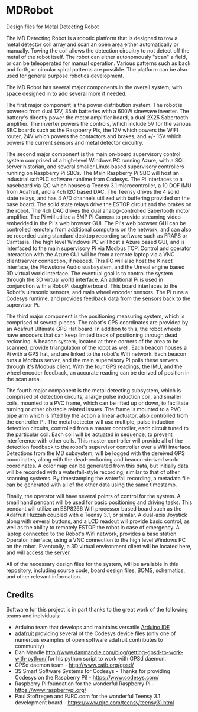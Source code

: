 # MDRobot
Design files for Metal Detecting Robot

The MD Detecting Robot is a robotic platform that is designed to tow a metal detector coil array and scan an open area either automatically or manually.  Towing the coil allows the detection circuitry to not detect off the metal of the robot itself.  The robot can either autonomously "scan" a field, or can be teleoperated for manual operation.  Various patterns such as back and forth, or circular spiral patterns are possible.  The platform can be also used for general purpose robotics development.

The MD Robot has several major components in the overall system, with space designed in to add several more if needed. 

The first major component is the power distribution system.  The robot is powered from dual 12V, 35ah batteries with a 600W sinewave inverter.  The battery's directly power the motor amplifier board, a dual 2X25 Sabertooth amplifier.  The inverter powers the controls, which include 5V for the various SBC boards such as the Raspberry Pis, the 12V which powers the WIFI router, 24V which powers the contactors and brakes, and +/- 15V which powers the current sensors and metal detector circuitry.

The second major component is the main on-board supervisory control system comprised of a high-level Windows PC running Azure, with a SQL server historian, and several smaller Linux-based supervisory controllers running on Raspberry Pi SBCs.  The Main Raspberry Pi SBC will host an industrial softPLC software runtime from Codesys.  The Pi interfaces to a baseboard via I2C which houses a Teensy 3.1 microcontroller, a 10 DOF IMU from Adafruit, and a 4ch I2C based DAC.  The Teensy drives the 4 solid state relays, and has 4 A/D channels utilized with buffering provided on the base board.  The solid state relays drive the ESTOP circuit and the brakes on the robot.  The 4ch DAC drives the dual analog-controlled Sabertooth motor amplifier.  The Pi will utilize a 5MP Pi Camera to provide streaming video embedded in the Pi's web browser GUI.  The Pi's web browser GUI can be controlled remotely from additional computers on the network, and can also be recorded using standard desktop recording software such as FRAPS or Camtasia.  The high level Windows PC will host a Azure based GUI, and is interfaced to the main supervisory Pi via Modbus TCP. Control and operator interaction with the Azure GUI will be from a remote laptop via a VNC client/server connection, if needed.  This PC will also host the Kinect interface, the Flowstone Audio susbsystem, and the Unreal engine based 3D virtual world interface.  The eventual goal is to control the system through the 3D virtual world interface.  An additional Pi is used in conjunction with a RoboPi daughterboard.  This board interfaces to the Robot's ulrasonic sensors, and main wheel encoder sensors.  The Pi runs a Codesys runtime, and provides feedback data from the sensors back to the supervisor Pi.

The third major component is the positioning measuring system, which is comprised of several pieces.  The robot's GPS coordinates are provided by an Adafruit Ultimate GPS Hat board.  In addition to this, the robot wheels have encoders that can keep limited track of positioning through dead reckoning.  A beacon system, located at three corners of the area to be scanned, provide triangulation of the robot as well.  Each beacon houses a Pi with a GPS hat, and are linked to the robot's Wifi network.  Each beacon runs a Modbus server, and the main supervisory Pi polls these servers through it's Modbus client.  With the four GPS readings, the IMU, and the wheel encoder feedback, an accurate reading can be derived of position in the scan area.

The fourth major component is the metal detecting subsystem, which is comprised of detection circuits, a large pulse induction coil, and smaller coils, mounted to a PVC frame, which can be lifted up or down, to facilitate turning or other obstacle related issues.  The frame is mounted to a PVC pipe arm which is lifted by the action a linear actuator, also controlled from the controller Pi.  The metal detector will use multiple, pulse induction detection circuits, controlled from a master controller, each circuit tuned to the particular coil.  Each coil will be actuated in sequence, to prevent interference with other coils.  This master controller will provide all of the detection feedback to the robot's supervisor controller over a Wifi interface.  Detections from the MD subsystem, will be logged with the dereived GPS coordinates, along with the dead-reckoning and beacon-derived world coordinates.  A color map can be generated from this data, but initially data will be recorded with a waterfall-style recording, similar to that of other scanning systems.  By timestamping the waterfall recording, a metadata file can be generated with all of the other data using the same timestamp.  

Finally, the operator will have several points of control for the system.  A small hand pendant will be used for basic positioning and driving tasks.  This pendant will utilize an ESP8266 Wifi processor based board such as the Adafruit Huzzah coupled with e Teensy 3.1, or similar.  A dual-axis Joystick along with several buttons, and a LCD readout will provide basic control, as well as the ability to remotely ESTOP the robot in case of emergency.  A laptop connected to the Robot's Wifi network, provides a base station Operator interface, using a VNC connection to the high level Windows PC on the robot.  Eventually, a 3D virtual environment client will be located here, and will access the server.

All of the necessary design files for the system, will be available in this repository, including source code, board design files, BOMS, schematics, and other relevant information.

## Credits

Software for this project is in part thanks to the great work of the following teams and individuals:
* Arduino team that develops and maintains versatile [Arduino IDE](https://www.arduino.cc/)
* [adafruit](https://www.adafruit.com/) providing several of the Codesys device files (only one of numerous examples of open software adafruit contributes to community)
* Dan Mandle http://www.danmandle.com/blog/getting-gpsd-to-work-with-python/ for his python script to work with GPSd daemon.
* GPSd daemon team - http://www.catb.org/gpsd/
* 3S Smart Software Systems for Codesys - Thanks for providing Codesys on the Raspberry Pi! - https://www.codesys.com/
* Raspberry Pi foundation for the wonderful Raspberry Pi - https://www.raspberrypi.org/
* Paul Stoffregen and PJRC.com for the wonderful Teensy 3.1 development board - https://www.pjrc.com/teensy/teensy31.html



